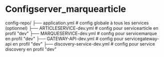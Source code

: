 # Configserver_marquearticle


config-repo/
├── application.yml                          # config globale à tous les services (optionnel)
├── ARTICLESERVICE-dev.yml                   # config pour servicearticle en profil "dev"
├── MARQUESERVICE-dev.yml                    # config pour servicemarque en profil "dev"
├── GATEWAY-API-dev.yml                      # config pour servicegateway-api en profil "dev"
├── discovery-service-dev.yml               # config pour service discovery en profil "dev"
